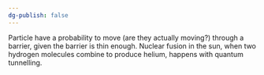 ```yaml
---
dg-publish: false
---
```

Particle have a probability to move (are they actually moving?) through a barrier, given the barrier is thin enough.
Nuclear fusion in the sun, when two hydrogen molecules combine to produce helium, happens with quantum tunnelling.